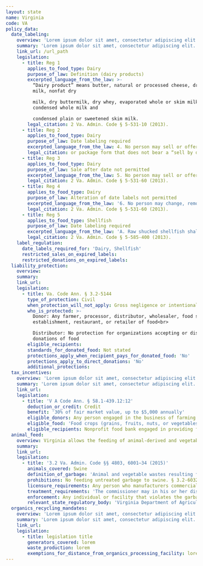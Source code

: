 ```yaml
---
layout: state
name: Virginia
code: VA
policy_data:
  date_labeling:
    overview: 'Lorem ipsum dolor sit amet, consectetur adipiscing elit. Curabitur tellus mi, consequat at laoreet eget, vestibulum nec dolor. Vivamus volutpat quam ac quam bibendum rutrum.'
    summary: 'Lorem ipsum dolor sit amet, consectetur adipiscing elit. Curabitur tellus mi, consequat at laoreet eget, vestibulum nec dolor. Vivamus volutpat quam ac quam bibendum rutrum.'
    link_url: /url_path
    legislation:
      - title: Reg 1
        applies_to_food_type: Dairy
        purpose_of_law: Definition (dairy products)
        excerpted_language_from_the_law: >-
          “Dairy product” means butter, natural or processed cheese, dry whole
          milk, nonfat dry

          milk, dry buttermilk, dry whey, evaporated whole or skim milk,
          condensed whole milk and

          condensed plain or sweetened skim milk.
        legal_citation: 2 Va. Admin. Code § 5-531-10 (2013).
      - title: Reg 2
        applies_to_food_type: Dairy
        purpose_of_law: Date labeling required
        excerpted_language_from_the_law: 4. No person may sell or offer for sale to the final consumer any dairy product in container or package form that does not bear a “sell by date.”
        legal_citation: or package form that does not bear a “sell by date.” 2 Va. Admin. Code § 5-531-60 (2013).
      - title: Reg 3
        applies_to_food_type: Dairy
        purpose_of_law: Sale after date not permitted
        excerpted_language_from_the_law: 5. No person may sell or offer for sale to the final consumer any dairy product in container or package form after the “sell by date” shown on the package.
        legal_citation: 2 Va. Admin. Code § 5-531-60 (2013).
      - title: Reg 4
        applies_to_food_type: Dairy
        purpose_of_law: Alteration of date labels not permitted
        excerpted_language_from_the_law: '6. No person may change, remove, or replace the “sell by date” on any dairy product in container or package form after the “sell by date” is initially affixed to the package.'
        legal_citation: 2 Va. Admin. Code § 5-531-60 (2013).
      - title: Reg 5
        applies_to_food_type: Shellfish
        purpose_of_law: Date labeling required
        excerpted_language_from_the_law: 'A. Raw shucked shellfish shall be obtained in nonreturnable packages that bear a legible label that identifies the: . . . “sell by” or “best if used by” date for packages with a capacity of less than one-half gallon (1.87 L) or the date shucked for packages with a capacity of one-half gallon (1.87 L) or more.'
        legal_citation: 2 Va. Admin. Code § 5-585-400 (2013).
    label_regulation:
      date_labels_required_for: 'Dairy, Shellfish'
      restricted_sales_on_expired_labels:
      restricted_donations_on_expired_labels:
  liability_protection:
    overview:
    summary:
    link_url:
    legislation:
      - title: Va. Code Ann. § 3.2-5144
        type_of_protection: Civil
        when_protection_will_not_apply: Gross negligence or intentional act
        who_is_protected: >-
          Donor: Any farmer, processor, distributor, wholesaler, food service
          establishment, restaurant, or retailer of food<br>

          Distributor: No protection for organizations accepting or distributing
          donations of food
        eligible_recipients:
        standards_for_donated_food: Not stated
        protections_apply_when_recipient_pays_for_donated_food: 'No'
        protections_apply_to_direct_donations: 'No'
        additional_protections:
  tax_incentives:
    overview: 'Lorem ipsum dolor sit amet, consectetur adipiscing elit. Curabitur tellus mi, consequat at laoreet eget, vestibulum nec dolor. Vivamus volutpat quam ac quam bibendum rutrum.'
    summary: 'Lorem ipsum dolor sit amet, consectetur adipiscing elit. Curabitur tellus mi, consequat at laoreet eget, vestibulum nec dolor. Vivamus volutpat quam ac quam bibendum rutrum.'
    link_url:
    legislation:
      - title: 'V A Code Ann. § 58.1-439.12:12'
        deduction_or_credit: Credit
        benefit: '30% of fair market value, up to $5,000 annually'
        eligible_donors: Any person engaged in the business of farming
        eligible_food: 'Food crops (grains, fruits, nuts, or vegetables)'
        eligible_recipients: Nonprofit food bank engaged in providing food to the needy; food can be sold to the needy or other nonprofits
  animal_feed:
    overview: Virginia allows the feeding of animal-derived and vegetable waste to swine provided that it has been properly heat-treated by a licensed commercial feed facility. Virginia does not appear to exempt the feeding of household garbage to swine from the garbage-feeding rules.
    summary:
    link_url:
    legislation:
      - title: '3.2 Va. Admin. Code §§ 4803, 6001–34 (2015)'
        animals_covered: Swine
        definition_of_garbage: 'Animal and vegetable wastes resulting from the handling, preparation, cooking, and consumption of foods containing animal carcasses or parts thereof. § 3.2-6031 (2015).'
        prohibitions: No feeding untreated garbage to swine. § 3.2-6032 (2015).
        licensure_requirements: Any person who manufacturers commercial feed must obtain a license from the commissioner. § 3.2-4803 (2015).
        treatment_requirements: 'The commissioner may in his or her discretion exclude from the definition of “garbage” such wastes that have been heat-treated to the extent that the resultant material is of a uniform consistency, contains by analysis not more than 10 percent moisture, and that he has determined to be “non-putrescible.” Such treated “non-putrescible” wastes shall be “commercial feed.” § 3.2-6031 (2015).'
        enforcement: Any individual or facility that violates the garbage-feeding rule is guilty of a Class 1 misdemeanor. Each day upon which the violation occurs counts as a separate offense. Violators may be enjoined from continuing such violation. § 3.2-6034 (2015).
        relevant_state_regulatory_body: 'Virginia Department of Agriculture & Consumer Services (§ 3.2-6001 (2015)), <a href="http://www.vdacs.virginia.gov/">http://www.vdacs.virginia.gov/</a>.'
  organics_recycling_mandates:
    overview: 'Lorem ipsum dolor sit amet, consectetur adipiscing elit. Curabitur tellus mi, consequat at laoreet eget, vestibulum nec dolor. Vivamus volutpat quam ac quam bibendum rutrum.'
    summary: 'Lorem ipsum dolor sit amet, consectetur adipiscing elit. Curabitur tellus mi, consequat at laoreet eget, vestibulum nec dolor. Vivamus volutpat quam ac quam bibendum rutrum.'
    link_url:
    legislation:
      - title: legislation title
        generators_covered: lorem
        waste_production: lorem
        exemptions_for_distance_from_organics_processing_facility: lorem
---
```

